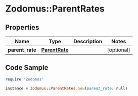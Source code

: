 # Zodomus::ParentRates

## Properties

Name | Type | Description | Notes
------------ | ------------- | ------------- | -------------
**parent_rate** | [**ParentRate**](ParentRate.md) |  | [optional] 

## Code Sample

```ruby
require 'Zodomus'

instance = Zodomus::ParentRates.new(parent_rate: null)
```


